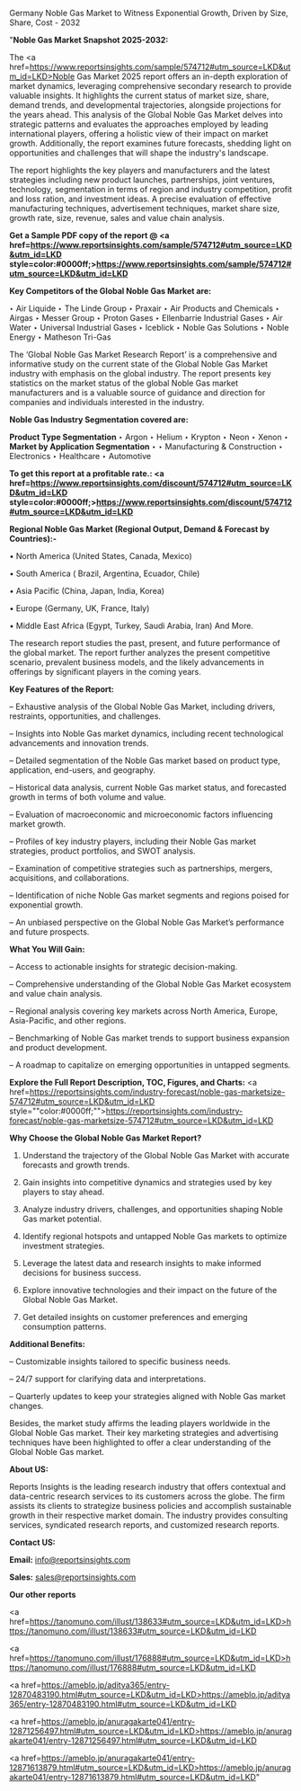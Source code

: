 Germany Noble Gas Market to Witness Exponential Growth, Driven by Size, Share, Cost - 2032

"<strong>Noble Gas Market Snapshot 2025-2032:</strong>

The <a href=https://www.reportsinsights.com/sample/574712#utm_source=LKD&utm_id=LKD>Noble Gas Market</a> 2025 report offers an in-depth exploration of market dynamics, leveraging comprehensive secondary research to provide valuable insights. It highlights the current status of market size, share, demand trends, and developmental trajectories, alongside projections for the years ahead. This analysis of the Global Noble Gas Market delves into strategic patterns and evaluates the approaches employed by leading international players, offering a holistic view of their impact on market growth. Additionally, the report examines future forecasts, shedding light on opportunities and challenges that will shape the industry's landscape.

The report highlights the key players and manufacturers and the latest strategies including new product launches, partnerships, joint ventures, technology, segmentation in terms of region and industry competition, profit and loss ration, and investment ideas. A precise evaluation of effective manufacturing techniques, advertisement techniques, market share size, growth rate, size, revenue, sales and value chain analysis.

<strong>Get a Sample PDF copy of the report @ <a href=https://www.reportsinsights.com/sample/574712#utm_source=LKD&utm_id=LKD style=color:#0000ff;>https://www.reportsinsights.com/sample/574712#utm_source=LKD&utm_id=LKD</a></strong>

<strong>Key Competitors of the Global Noble Gas Market are:</strong>

‣ Air Liquide
‣ The Linde Group
‣ Praxair
‣ Air Products and Chemicals
‣ Airgas
‣ Messer Group
‣ Proton Gases
‣ Ellenbarrie Industrial Gases
‣ Air Water
‣ Universal Industrial Gases
‣ Iceblick
‣ Noble Gas Solutions
‣ Noble Energy
‣ Matheson Tri-Gas

The ‘Global Noble Gas Market Research Report’ is a comprehensive and informative study on the current state of the Global Noble Gas Market industry with emphasis on the global industry. The report presents key statistics on the market status of the global Noble Gas market manufacturers and is a valuable source of guidance and direction for companies and individuals interested in the industry.

<strong>Noble Gas Industry Segmentation covered are:</strong>

<strong>Product Type Segmentation</strong>
‣
Argon
‣ Helium
‣ Krypton
‣ Neon
‣ Xenon
‣ 
<strong>Market by Application Segmentation</strong>
‣
‣  Manufacturing & Construction
‣ Electronics
‣ Healthcare
‣ Automotive

<strong>To get this report at a profitable rate.: <a href=https://www.reportsinsights.com/discount/574712#utm_source=LKD&utm_id=LKD style=color:#0000ff;>https://www.reportsinsights.com/discount/574712#utm_source=LKD&utm_id=LKD</a></strong>

<strong>Regional Noble Gas Market (Regional Output, Demand &amp; Forecast by Countries):-</strong>

• North America (United States, Canada, Mexico)

• South America ( Brazil, Argentina, Ecuador, Chile)

• Asia Pacific (China, Japan, India, Korea)

• Europe (Germany, UK, France, Italy)

• Middle East Africa (Egypt, Turkey, Saudi Arabia, Iran) And More.

The research report studies the past, present, and future performance of the global market. The report further analyzes the present competitive scenario, prevalent business models, and the likely advancements in offerings by significant players in the coming years.

<strong>Key Features of the Report:</strong>

– Exhaustive analysis of the Global Noble Gas Market, including drivers, restraints, opportunities, and challenges.

– Insights into Noble Gas market dynamics, including recent technological advancements and innovation trends.

– Detailed segmentation of the Noble Gas market based on product type, application, end-users, and geography.

– Historical data analysis, current Noble Gas market status, and forecasted growth in terms of both volume and value.

– Evaluation of macroeconomic and microeconomic factors influencing market growth.

– Profiles of key industry players, including their Noble Gas market strategies, product portfolios, and SWOT analysis.

– Examination of competitive strategies such as partnerships, mergers, acquisitions, and collaborations.

– Identification of niche Noble Gas market segments and regions poised for exponential growth.

– An unbiased perspective on the Global Noble Gas Market’s performance and future prospects.

<strong>What You Will Gain:</strong>

– Access to actionable insights for strategic decision-making.

– Comprehensive understanding of the Global Noble Gas Market ecosystem and value chain analysis.

– Regional analysis covering key markets across North America, Europe, Asia-Pacific, and other regions.

– Benchmarking of Noble Gas market trends to support business expansion and product development.

– A roadmap to capitalize on emerging opportunities in untapped segments.

<strong>Explore the Full Report Description, TOC, Figures, and Charts:</strong>
<a href=https://reportsinsights.com/industry-forecast/noble-gas-marketsize-574712#utm_source=LKD&utm_id=LKD style=""color:#0000ff;"">https://reportsinsights.com/industry-forecast/noble-gas-marketsize-574712#utm_source=LKD&utm_id=LKD</a>

<strong>Why Choose the Global Noble Gas Market Report?</strong>

1. Understand the trajectory of the Global Noble Gas Market with accurate forecasts and growth trends.

2. Gain insights into competitive dynamics and strategies used by key players to stay ahead.

3. Analyze industry drivers, challenges, and opportunities shaping Noble Gas market potential.

4. Identify regional hotspots and untapped Noble Gas markets to optimize investment strategies.

5. Leverage the latest data and research insights to make informed decisions for business success.

6. Explore innovative technologies and their impact on the future of the Global Noble Gas Market.

7. Get detailed insights on customer preferences and emerging consumption patterns.

<strong>Additional Benefits:</strong>

– Customizable insights tailored to specific business needs.

– 24/7 support for clarifying data and interpretations.

– Quarterly updates to keep your strategies aligned with Noble Gas market changes.

Besides, the market study affirms the leading players worldwide in the Global Noble Gas market. Their key marketing strategies and advertising techniques have been highlighted to offer a clear understanding of the Global Noble Gas market.

<strong><strong>About US</strong>:</strong>

Reports Insights is the leading research industry that offers contextual and data-centric research services to its customers across the globe. The firm assists its clients to strategize business policies and accomplish sustainable growth in their respective market domain. The industry provides consulting services, syndicated research reports, and customized research reports.

<strong>Contact US:</strong>

<p class=><b>Email:</b> <a href=mailto:info@reportsinsights.com>info@reportsinsights.com</a></p>
<p class=><b>Sales:</b> <a href=mailto:sales@reportsinsights.com>sales@reportsinsights.com</a></p>

<strong>Our other reports</strong>

<a href=https://tanomuno.com/illust/138633#utm_source=LKD&utm_id=LKD>https://tanomuno.com/illust/138633#utm_source=LKD&utm_id=LKD</a>

<a href=https://tanomuno.com/illust/176888#utm_source=LKD&utm_id=LKD>https://tanomuno.com/illust/176888#utm_source=LKD&utm_id=LKD</a>

<a href=https://ameblo.jp/aditya365/entry-12870483190.html#utm_source=LKD&utm_id=LKD>https://ameblo.jp/aditya365/entry-12870483190.html#utm_source=LKD&utm_id=LKD</a>

<a href=https://ameblo.jp/anuragakarte041/entry-12871256497.html#utm_source=LKD&utm_id=LKD>https://ameblo.jp/anuragakarte041/entry-12871256497.html#utm_source=LKD&utm_id=LKD</a>

<a href=https://ameblo.jp/anuragakarte041/entry-12871613879.html#utm_source=LKD&utm_id=LKD>https://ameblo.jp/anuragakarte041/entry-12871613879.html#utm_source=LKD&utm_id=LKD</a>"
